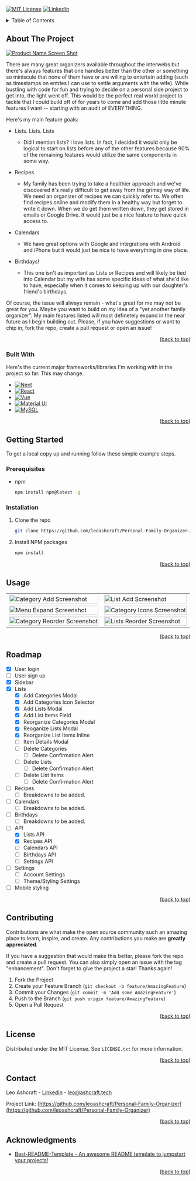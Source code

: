 <a name="readme-top"></a>

<!-- PROJECT SHIELDS -->

[![MIT License][license-shield]][license-url]
[![LinkedIn][linkedin-shield]][linkedin-url]

<!-- TABLE OF CONTENTS -->

<details>-*
  <summary>Table of Contents</summary>
  <ol>
    <li>
      <a href="#about-the-project">About The Project</a>
      <ul>
        <li><a href="#built-with">Built With</a></li>
      </ul>
    </li>
    <li>
      <a href="#getting-started">Getting Started</a>
      <ul>
        <li><a href="#prerequisites">Prerequisites</a></li>
        <li><a href="#installation">Installation</a></li>
      </ul>
    </li>
    <li><a href="#usage">Usage</a></li>
    <li><a href="#roadmap">Roadmap</a></li>
    <li><a href="#contributing">Contributing</a></li>
    <li><a href="#license">License</a></li>
    <li><a href="#contact">Contact</a></li>
    <li><a href="#acknowledgments">Acknowledgments</a></li>
  </ol>
</details>

<!-- ABOUT THE PROJECT -->

## About The Project

[![Product Name Screen Shot][product-screenshot]][product-screenshot]

There are many great organizers available throughout the interwebs but there's always features that one handles better than the other or something so miniscule that none of them have or are willing to entertain adding (such as timestamps on entries I can use to settle arguments with the wife). While bustling with code for fun and trying to decide on a personal side project to get into, the light went off. This would be the perfect real world project to tackle that I could build off of for years to come and add those little minute features I want -- starting with an audit of EVERYTHING.

Here's my main feature goals:

- Lists. Lists. Lists

  - Did I mention lists? I love lists. In fact, I decided it would only be logical to start on lists before any of the other features because 90% of the remaining features would utilize the same components in some way.

- Recipes

  - My family has been trying to take a healthier approach and we've discovered it's really difficult to get away from the grimey way of life. We need an organizer of recipes we can quickly refer to. We often find recipes online and modify them in a healthy way but forget to write it down. When we do get them written down, they get stored in emails or Google Drive. It would just be a nice feature to have quick access to.

- Calendars

  - We have great options with Google and integrations with Android and iPhone but it would just be nice to have everything in one place.

- Birthdays!

  - This one isn't as important as Lists or Recipes and will likely be tied into Calendar but my wife has some specific ideas of what she'd like to have, especially when it comes to keeping up with our daughter's friend's birthdays.

Of course, the issue will always remain - what's great for me may not be great for you. Maybe you want to build on my idea of a "yet another family organizer". My main features listed will most definetely expand in the near future as I begin building out. Please, if you have suggestions or want to chip in, fork the repo, create a pull request or open an issue!

<p align="right">(<a href="#readme-top">back to top</a>)</p>

### Built With

Here's the current major frameworks/libraries I'm working with in the project so far. This may change.

- [![Next][Next.js]][Next-url]
- [![React][React.js]][React-url]
- [![Vue][Vue.js]][Vue-url]
- [![Material UI][MUI]][MUI-url]
- [![MySQL][MySQL]][MySQL-url]

<p align="right">(<a href="#readme-top">back to top</a>)</p>

<!-- GETTING STARTED -->

## Getting Started

To get a local copy up and running follow these simple example steps.

### Prerequisites

- npm
  ```sh
  npm install npm@latest -g
  ```

### Installation

1. Clone the repo
   ```sh
   git clone https://github.com/leoashcraft/Personal-Family-Organizer.git
   ```
2. Install NPM packages
   ```sh
   npm install
   ```

<p align="right">(<a href="#readme-top">back to top</a>)</p>

<!-- USAGE EXAMPLES -->

## Usage

<table>
  <tr>
    <td><img src="public/github-screenshots/lists-cat-add.png" alt="Category Add Screenshot" width="100%"/></td>
    <td><img src="public/github-screenshots/lists-add.png" alt="List Add Screenshot" width="100%"/></td>
  </tr>
  <tr>
    <td><img src="public/github-screenshots/menu-expand.png" alt="Menu Expand Screenshot" width="100%"/></td>
    <td><img src="public/github-screenshots/lists-cat-icon.png" alt="Category Icons Screenshot" width="100%"/></td>
  </tr>
  <tr>
    <td><img src="public/github-screenshots/cats-reorder.png" alt="Category Reorder Screenshot" width="100%"/></td>
    <td><img src="public/github-screenshots/lists-reorder.png" alt="Lists Reorder Screenshot" width="100%"/></td>
  </tr>
</table>

<p align="right">(<a href="#readme-top">back to top</a>)</p>

<!-- ROADMAP -->

## Roadmap

- [x] User login
- [ ] User sign up
- [x] Sidebar
- [x] Lists
  - [x] Add Categories Modal
  - [x] Add Categories Icon Selector
  - [x] Add Lists Modal
  - [x] Add List Items Field
  - [x] Reorganize Categories Modal
  - [x] Reoganize Lists Modal
  - [x] Reorganize List Items Inline
  - [ ] Item Details Modal
  - [ ] Delete Categories
    - [ ] Delete Confirmation Alert
  - [ ] Delete Lists
    - [ ] Delete Confirmation Alert
  - [ ] Delete List Items
    - [ ] Delete Confirmation Alert
- [ ] Recipes
  - [ ] Breakdowns to be added.
- [ ] Calendars
  - [ ] Breakdowns to be added.
- [ ] Birthdays
  - [ ] Breakdowns to be added.
- [ ] API
  - [x] Lists API
  - [x] Recipes API
  - [ ] Calendars API
  - [ ] Birthdays API
  - [ ] Settings API
- [ ] Settings
  - [ ] Account Settings
  - [ ] Theme/Styling Settings
- [ ] Mobile styling

<p align="right">(<a href="#readme-top">back to top</a>)</p>

<!-- CONTRIBUTING -->

## Contributing

Contributions are what make the open source community such an amazing place to learn, inspire, and create. Any contributions you make are **greatly appreciated**.

If you have a suggestion that would make this better, please fork the repo and create a pull request. You can also simply open an issue with the tag "enhancement".
Don't forget to give the project a star! Thanks again!

1. Fork the Project
2. Create your Feature Branch (`git checkout -b feature/AmazingFeature`)
3. Commit your Changes (`git commit -m 'Add some AmazingFeature'`)
4. Push to the Branch (`git push origin feature/AmazingFeature`)
5. Open a Pull Request

<p align="right">(<a href="#readme-top">back to top</a>)</p>

<!-- LICENSE -->

## License

Distributed under the MIT License. See `LICENSE.txt` for more information.

<p align="right">(<a href="#readme-top">back to top</a>)</p>

<!-- CONTACT -->

## Contact

Leo Ashcraft - [LinkedIn](https://www.linkedin.com/in/leo3/) - leo@ashcraft.tech

Project Link: [https://github.com/leoashcraft/Personal-Family-Organizer](https://github.com/leoashcraft/Personal-Family-Organizer)

<p align="right">(<a href="#readme-top">back to top</a>)</p>

<!-- ACKNOWLEDGMENTS -->

## Acknowledgments

- [Best-README-Template - An awesome README template to jumpstart your projects!](https://github.com/othneildrew/Best-README-Template)

<p align="right">(<a href="#readme-top">back to top</a>)</p>

<!-- MARKDOWN LINKS & IMAGES -->
<!-- https://www.markdownguide.org/basic-syntax/#reference-style-links -->

[license-shield]: https://img.shields.io/github/license/othneildrew/Best-README-Template.svg?style=for-the-badge
[license-url]: https://github.com/othneildrew/Best-README-Template/blob/master/LICENSE.txt
[linkedin-shield]: https://img.shields.io/badge/-LinkedIn-black.svg?style=for-the-badge&logo=linkedin&colorB=555
[linkedin-url]: https://www.linkedin.com/in/leo3/
[product-screenshot]: public/github-screenshots/lists.png
[cats-reorder-screenshot]: public/github-screenshots/cats-reorder.png
[lists-add-screenshot]: public/github-screenshots/lists-add.png
[lists-cat-add-screenshot]: public/github-screenshots/lists-cat-add.png
[lists-cat-icon-screenshot]: public/github-screenshots/lists-cat-icon.png
[lists-reorder-screenshot]: public/github-screenshots/lists-reorder.png
[menu-expand-screenshot]: public/github-screenshots/menu-expand.png
[Next.js]: https://img.shields.io/badge/next.js-000000?style=for-the-badge&logo=nextdotjs&logoColor=white
[Next-url]: https://nextjs.org/
[React.js]: https://img.shields.io/badge/React-20232A?style=for-the-badge&logo=react&logoColor=61DAFB
[React-url]: https://reactjs.org/
[Vue.js]: https://img.shields.io/badge/Vue.js-35495E?style=for-the-badge&logo=vuedotjs&logoColor=4FC08D
[Vue-url]: https://vuejs.org/
[MUI]: https://img.shields.io/badge/Material%20UI-007FFF?style=for-the-badge&logo=mui&logoColor=black
[MUI-url]: https://vuejs.org/
[MySQL]: https://img.shields.io/badge/mysql-3E6E93?style=for-the-badge&logo=mysql&logoColor=black
[MySQL-url]: https://mysql.com/

